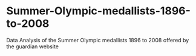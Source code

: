 # Summer-Olympic-medallists-1896-to-2008
Data Analysis of the Summer Olympic medallists 1896 to 2008 offered by the guardian website
